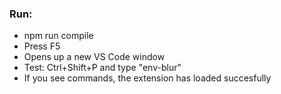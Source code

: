 ### Run:

- npm run compile
- Press F5
- Opens up a new VS Code window
- Test: Ctrl+Shift+P and type "env-blur"
- If you see commands, the extension has loaded succesfully
